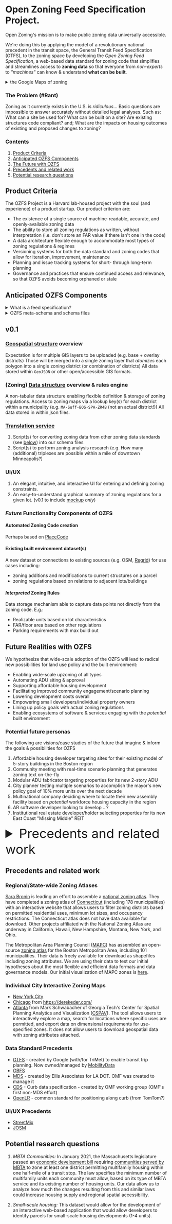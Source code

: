 # Open Zoning Feed Specification Project.

Open Zoning's mission is to make public zoning data universally accessible. 

We're doing this by applying the model of a revolutionary national precedent in the transit space, the General Transit Feed Specification (GTFS), to the zoning space by developing the _Open Zoning Feed Specification_, a web-based data standard for zoning code that simplifies and streamlines access to **zoning data** so that everyone from _non-experts_ to _"machines"_ can know & understand **what can be built**. 

<details>
<summary>the Google Maps of zoning</summary>
<br>
If you use an app like Google maps to move around a city on public transit, than the GTSF fuels your urban living. In the same way, we're working everyday at OZFS to fuel your dream of owning a home in the ciy, of your small business developing the housing that communities are demanding, and your community's fight for the quality of life and equitable housing that your city promised. Every day we work, we get closer and closer to helping you achieve these goals. 
</details>

### The Problem (\#Rant)
Zoning as it currently exists in the U.S. is _ridiculous_...
Basic questions are impossible to answer accurately without detailed legal analyses. Such as: What can a site be used for? What can be built on a site? Are existing structures code compliant? and; What are the impacts on housing outcomes of existing and proposed changes to zoning?

### Contents
1. [Product Criteria](#product-criteria)
2. [Anticipated OZFS Components](#anticipated-ozfs-components)
3. [The Future with OZFS](#the-future-with-ozfs)
4. [Precedents and related work](#precedents-and-related-work)
5. [Potential research questions](#potential-research-questions)

## Product Criteria
The OZFS Project is a Harvard lab-housed project with the soul (and experience) of a product startup. Our product criterion are:
- The existence of a single source of machine-readable, accurate, and openly-available zoning data
- The ability to store all zoning regulations as written, without interpretation (i.e. don't store an FAR value if there isn't one in the code)
- A data architecture flexible enough to accommodate most types of zoning regulations & regimes
- Versioning systems for both the data standard and zoning codes that allow for iteration, improvement, maintenance
- Planning and issue tracking systems for short- through long-term planning
- Governance and practices that ensure continued access and relevance, so that OZFS avoids becoming orphaned or stale

## Anticipated OZFS Components
<details>
<summary>What is a feed specification?</summary>
<br>
A _feed specification_ is a pre-defined set of files for digitally storing information on a particular instance of a topic. For OZFS, our topic is zoning codes and and our instances are individual municipalities' zoning codes. Each file within our feed specification defines the required data structure for recording the information for a specifice piece of a municipality's zoning code. The particular data structure within each of these files an example of a schema, creating what we call schema files. When packaged together, these schema files form the complete set of instructions for how to capture an entire municipality's zoning code according to the specific standared data structure that we are intentionally and methodically designing. The culmination of our work for a given municipality will be a packaged set of instructions for that municipality, the municipality's feed specification.
</details>

<details>
<summary>OZFS meta-schema and schema files</summary>
<br>
Underpinning our schema files is a standard data structure known as the Open Zoning meta-schema. We're currently crafting our meta-schema off of the great work that has been done at Mobility Data, embodied in their 
  
[Mobility Data Standard (MDS) meta-schema](http://json-schema.org/draft-06/schema#)
. 

Our schema files fall into one of two catagories: 1) for capturing the zoning regulations of a municipality's zoning code, and: 2) for capturing the geospatial information for a municipality's districts and proximity zones. A critical challenge of this project and its research contribution in this field is our work designing the standard data structures for schemas of both file catagories that enable us to meet the criteria we've outlined in the "Product Criteria" section above. 
</details>


## v0.1
### [Geospatial structure](/geo-standard) overview
Expectation is for multiple GIS layers to be uploaded (e.g. base + overlay districts)
Those will be merged into a single zoning layer that _atomizes_ each polygon into a single zoning district (or combination of districts)
All data stored within `GeoJSON` or other open/accessible GIS formats. 

### (Zoning) [Data structure](/data-standard) overview & rules engine
A non-tabular data structure enabling flexible definition & storage of zoning regulations.
Access to zoning maps via a lookup key(s) for each district within a municipality (e.g. `MA-Suff-BOS-SPA-ZR4B` (not an actual district!))
All data stored in within json files. 

### [Translation service](/code/translation-scripts)
1. Script(s) for converting zoning data from other zoning data standards (see [below](#regionalstate-wide-zoning-atlases)) into our schema files
2. Script(s) to perform zoning analysis research (e.g. How many (additional) triplexes are possible within a mile of downtown Minneapolis?)

### UI/UX
1. An elegant, intuitive, and interactive UI for entering and defining zoning constraints.
2. An easy-to-understand graphical summary of zoning regulations for a given lot. 
(v0.1 to include [mockup](/images/ui-ux-mockups) _only_)

### _Future_ Functionality Components of OZFS

#### Automated Zoning Code creation
Perhaps based on [PlaceCode](https://www.principle.us/placecode)

#### Existing built environment dataset(s)
A new dataset or connections to existing sources (e.g. OSM, [Regrid](https://regrid.com/buildings)) for use cases including:
- zoning additions and modifications to current structures on a parcel
- zoning regulations based on relations to adjacent lots/buildings


#### _Interpreted_ Zoning Rules
Data storage mechanism able to capture data points not directly from the zoning code. E.g.:
- Realizable units based on lot characteristics
- FAR/floor area based on other regulations
- Parking requirements with max build out

## Future Realities with OZFS
We hypothesize that wide-scale adoption of the OZFS will lead to radical new possibilities for land use policy and the built environment:
- Enabling wide-scale upzoning of all types
- Automating ADU siting & approval
- Supporting affordable housing development
- Facilitating improved community engagement/scenario planning
- Lowering development costs overall
- Empowering small developers/individual property owners
- Lining up policy goals with actual zoning regulations
- Enabling ecosystems of software & services engaging with the _potential_ built environment

### Potential future personas
The following are visions/case studies of the future that imagine & inform the goals & possibilities for OZFS
1. Affordable housing developer targeting sites for their existing model of 5-story buildings in the Boston region
2. Community meeting with real-time scenario planning that generates zoning text on-the-fly
3. Modular ADU fabricator targeting properties for its new 2-story ADU
4. City planner testing multiple scenarios to accomplish the mayor's new policy goal of 10% more units over the next decade
5. Multinational company deciding where to locate their new assembly facility based on _potential_ workforce housing capacity in the region
6. AR software developer looking to develop ...?
7. Institutional real estate developer/holder selecting properties for its new East Coast "Missing Middle" REIT

<details>
<summary style="font-size: 40px">Precedents and related work</summary>
<br>
</details>

## Precedents and related work
### Regional/State-wide Zoning Atlases
[Sara Bronin](https://aap.cornell.edu/people/sara-bronin) is leading an effort to assemble a
[national zoning atlas](https://www.zoningatlas.org/). They have completed
a zoning atlas of [Connecticut](https://www.zoningatlas.org/connecticut)
(including 178 municipalities) with an interactive website that allows users
to filter zoning districts based on permitted residential uses, minimum lot
sizes, and occupancy restrictions. The Connecticut atlas does not have data
available for download. Other projects affiliated with the National Zoning Atlas
are underway in California, Hawaii, New Hampshire, Montana, New York, and Ohio.

The Metropolitan Area Planning Council ([MAPC](https://www.mapc.org/))
has assembled an open-source [zoning atlas](https://zoningatlas.mapc.org/)
for the Boston Metropolitan Area, including 101 municipalities. Their data is freely
available for download as shapefiles including zoning attributes. We are using
their data to test our initial hypotheses about the most flexible and efficient
data formats and data governance models. Our initial visualization of MAPC
zones is [here](https://urban-stack.github.io/OpenZoning/MAPC-files/MAPC-map_leaflet.html).

### Individual City Interactive Zoning Maps
- [New York City](https://zola.planning.nyc.gov/)
- [Chicago](https://secondcityzoning.org/) from https://derekeder.com/
- [Atlanta](https://sites.gatech.edu/atlzoningexplorer/atl-zoning-code-explorer/) from Mark Schwabacher of Georgia Tech's Center for Spatial Planning Analytics and Visualization ([CSPAV](https://cspav.gatech.edu/)). The tool allows users to interactively explore a map, search for locations where specific uses are permitted, and export data on dimensional requirements for use-specified zones. It does not allow users to download geospatial data with zoning attributes attached.

### Data Standard Precedents
- [GTFS](https://gtfs.org/) - created by Google (with/for TriMet) to enable transit trip planning. Now owned/managed by [MobilityData](https://mobilitydata.org/)
- [GBFS](https://gbfs.mobilitydata.org/)
- [MDS](https://www.openmobilityfoundation.org/about-mds/) - created by Ellis Associates for LA DOT. OMF was created to manage it
- [CDS](https://www.openmobilityfoundation.org/about-cds/) - Curb data specification - created by OMF working group (OMF's first non-MDS effort)
- [OpenLR](http://www.openlr.org/) - common standard for positioning along curb (from TomTom?)

### UI/UX Precedents
- [StreetMix](https://streetmix.net/)
- [JOSM](https://josm.openstreetmap.de/)

## Potential research questions

1. *MBTA Communities:* In January 2021, the Massachusetts legislature passed an
[economic development bill](https://malegislature.gov/Laws/SessionLaws/Acts/2020/Chapter358)
requiring [communities served by MBTA](https://www.mass.gov/info-details/multi-family-zoning-requirement-for-mbta-communities#what-is-an-%22mbta-community%22?-) to zone at least one district permitting
multifamily housing within one half-mile of a transit stop. The law specifies
the minimum number of multifamily units each community must allow, based on
its type of MBTA service and its existing number of housing units. Our data
allow us to analyze how much the changes resulting from this and similar laws
could increase housing supply and regional spatial accessibility.

2. *Small-scale housing:* This dataset would allow for the development of an
interactive web-based application that would allow developers to identify
parcels for small-scale housing developments (1-4 units).
